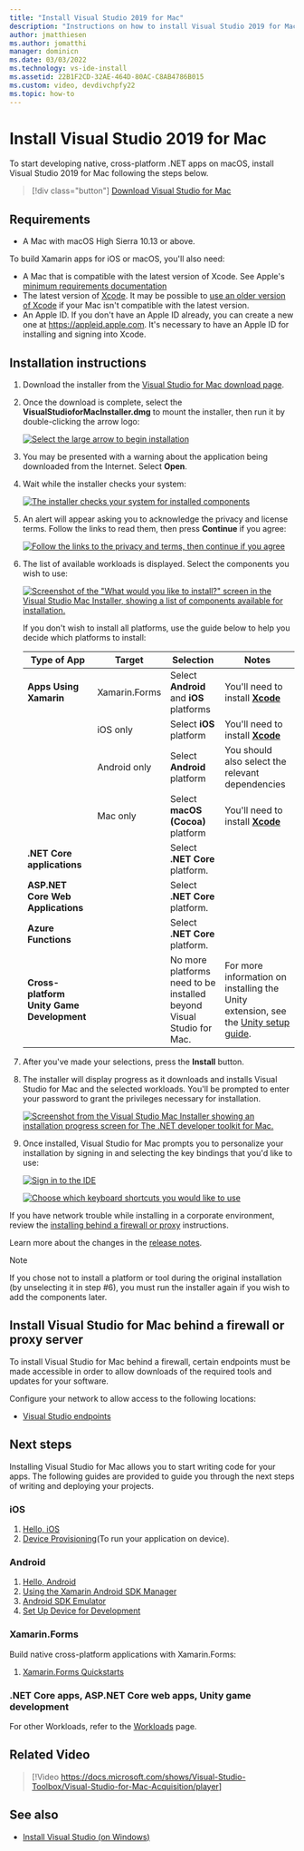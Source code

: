 ```yaml
---
title: "Install Visual Studio 2019 for Mac"
description: "Instructions on how to install Visual Studio 2019 for Mac and additional components required for cross-platform development."
author: jmatthiesen
ms.author: jomatthi
manager: dominicn
ms.date: 03/03/2022
ms.technology: vs-ide-install
ms.assetid: 22B1F2CD-32AE-464D-80AC-C8AB4786B015
ms.custom: video, devdivchpfy22
ms.topic: how-to
---
```

# Install Visual Studio 2019 for Mac

To start developing native, cross-platform .NET apps on macOS, install Visual Studio 2019 for Mac following the steps below.

 > [!div class="button"]
 > [Download Visual Studio for Mac](https://visualstudio.microsoft.com/vs/mac/)

## Requirements

- A Mac with macOS High Sierra 10.13 or above.

To build Xamarin apps for iOS or macOS, you'll also need:

- A Mac that is compatible with the latest version of Xcode. See Apple's [minimum requirements documentation](https://developer.apple.com/support/xcode/)
- The latest version of [Xcode](https://developer.apple.com/xcode). It may be possible to [use an older version of Xcode](/xamarin/ios/troubleshooting/questions/old-version-xcode) if your Mac isn't compatible with the latest version.
- An Apple ID. If you don't have an Apple ID already, you can create a new one at https://appleid.apple.com. It's necessary to have an Apple ID for installing and signing into Xcode.

## Installation instructions

1. Download the installer from the [Visual Studio for Mac download page](https://visualstudio.microsoft.com/vs/mac/).
2. Once the download is complete, select the **VisualStudioforMacInstaller.dmg** to mount the installer, then run it by double-clicking the arrow logo:

    [![Select the large arrow to begin installation](media/install-installer-sml.png)](media/install-installer.png#lightbox)

3. You may be presented with a warning about the application being downloaded from the Internet. Select **Open**.
4. Wait while the installer checks your system:

    [![The installer checks your system for installed components](media/install-checking-sml.png)](media/install-checking.png#lightbox)

5. An alert will appear asking you to acknowledge the privacy and license terms. Follow the links to read them, then press **Continue** if you agree:

    [![Follow the links to the privacy and terms, then continue if you agree](media/install-privacy.png)](media/install-privacy.png#lightbox)

6. The list of available workloads is displayed. Select the components you wish to use:

    [![Screenshot of the "What would you like to install?" screen in the Visual Studio Mac Installer, showing a list of components available for installation.](media/install-selection.png)](media/install-selection.png#lightbox)

   If you don't wish to install all platforms, use the guide below to help you decide which platforms to install:

   |Type of App  |Target  |Selection  |Notes  |
   |---------|---------|---------|---------|
   |**Apps Using Xamarin**| Xamarin.Forms|Select **Android** and **iOS** platforms |You'll need to install [**Xcode**](https://developer.apple.com/xcode/) |
   ||iOS only|Select **iOS** platform|You'll need to install [**Xcode**](https://developer.apple.com/xcode/)|
   ||Android only|Select **Android** platform|You should also select the relevant dependencies|
   ||Mac only|Select **macOS (Cocoa)** platform|You'll need to install [**Xcode**](https://developer.apple.com/xcode/)|
   |**.NET Core applications**|         |Select **.NET Core** platform.|         |
   |**ASP.NET Core Web Applications**|         |Select **.NET Core** platform.|         |
   |**Azure Functions**|         |Select **.NET Core** platform.|         |
   |**Cross-platform Unity Game Development**|         |No more platforms need to be installed beyond Visual Studio for Mac.| For more information on installing the Unity extension, see the [Unity setup guide](./setup-vsmac-tools-unity.md).|

7. After you've made your selections, press the **Install** button.
8. The installer will display progress as it downloads and installs Visual Studio for Mac and the selected workloads. You'll be prompted to enter your password to grant the privileges necessary for installation.

    [![Screenshot from the Visual Studio Mac Installer showing an installation progress screen for The .NET developer toolkit for Mac.](media/installation-progress.png)](media/installation-progress.png#lightbox)

9. Once installed, Visual Studio for Mac prompts you to personalize your installation by signing in and selecting the key bindings that you'd like to use:

    [![Sign in to the IDE](media/ide-tour-2019-start-signin.png)](media/ide-tour-2019-start-signin.png#lightbox)

    [![Choose which keyboard shortcuts you would like to use](media/ide-tour-2019-keyboard-shortcut.png)](media/ide-tour-2019-keyboard-shortcut.png#lightbox)

If you have network trouble while installing in a corporate environment, review the [installing behind a firewall or proxy](#install-visual-studio-for-mac-behind-a-firewall-or-proxy-server) instructions.

Learn more about the changes in the [release notes](/visualstudio/releasenotes/vs2019-mac-relnotes).

> [!NOTE]
> If you chose not to install a platform or tool during the original installation (by unselecting it in step #6), you must run the installer again if you wish to add the components later.

## Install Visual Studio for Mac behind a firewall or proxy server

To install Visual Studio for Mac behind a firewall, certain endpoints must be made accessible in order to allow downloads of the required tools and updates for your software.

Configure your network to allow access to the following locations:

- [Visual Studio endpoints](./install-behind-a-firewall-or-proxy-server.md)

## Next steps

Installing Visual Studio for Mac allows you to start writing code for your apps. The following guides are provided to guide you through the next steps of writing and deploying your projects.

### iOS

1. [Hello, iOS](/xamarin/ios/get-started/hello-ios/)
2. [Device Provisioning](/xamarin/ios/get-started/installation/device-provisioning/)(To run your application on device).

### Android

1. [Hello, Android](/xamarin/android/get-started/hello-android/)
2. [Using the Xamarin Android SDK Manager](/xamarin/android/get-started/installation/android-sdk?tabs=macos)
3. [Android SDK Emulator](/xamarin/android/get-started/installation/android-emulator/)
4. [Set Up Device for Development](/xamarin/android/get-started/installation/set-up-device-for-development)

### Xamarin.Forms

Build native cross-platform applications with Xamarin.Forms:

1. [Xamarin.Forms Quickstarts](/xamarin/get-started/quickstarts/)

### .NET Core apps, ASP.NET Core web apps, Unity game development

For other Workloads, refer to the [Workloads](workloads.md) page.

## Related Video

> [!Video https://docs.microsoft.com/shows/Visual-Studio-Toolbox/Visual-Studio-for-Mac-Acquisition/player]

## See also

- [Install Visual Studio (on Windows)](/visualstudio/install/install-visual-studio)
